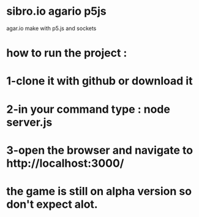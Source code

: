 # sibro.io agario p5js
 agar.io make with p5.js and sockets


# how to run the project :


 # 1-clone it with github or download it


 # 2-in your command type : node server.js


 # 3-open the browser and navigate to http://localhost:3000/



# the game is still on alpha version so don't expect alot.